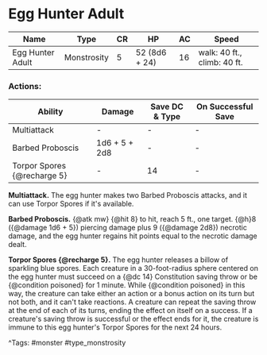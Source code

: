 # Egg Hunter Adult

| Name | Type | CR | HP | AC | Speed |
|------|------|----|----|----|-------|
| Egg Hunter Adult | Monstrosity | 5 | 52 (8d6 + 24) | 16 | walk: 40 ft., climb: 40 ft. |

### Actions:

| Ability | Damage | Save DC & Type | On Successful Save |
|---------|--------|----------------|--------------------|
| Multiattack | - | - | - |
| Barbed Proboscis | 1d6 + 5 + 2d8 | - | - |
| Torpor Spores {@recharge 5} | - | 14 | - |


**Multiattack.** The egg hunter makes two Barbed Proboscis attacks, and it can use Torpor Spores if it's available.

**Barbed Proboscis.** {@atk mw} {@hit 8} to hit, reach 5 ft., one target. {@h}8 ({@damage 1d6 + 5}) piercing damage plus 9 ({@damage 2d8}) necrotic damage, and the egg hunter regains hit points equal to the necrotic damage dealt.

**Torpor Spores {@recharge 5}.** The egg hunter releases a billow of sparkling blue spores. Each creature in a 30-foot-radius sphere centered on the egg hunter must succeed on a {@dc 14} Constitution saving throw or be {@condition poisoned} for 1 minute. While {@condition poisoned} in this way, the creature can take either an action or a bonus action on its turn but not both, and it can't take reactions. A creature can repeat the saving throw at the end of each of its turns, ending the effect on itself on a success. If a creature's saving throw is successful or the effect ends for it, the creature is immune to this egg hunter's Torpor Spores for the next 24 hours.

^Tags: #monster #type_monstrosity